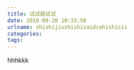 ```yaml
---
title: 试试就试试
date: 2018-09-20 10:33:50
urlname: shishijiushishizaidcehishisis
categories:
tags:
---
```

hhhkkk 